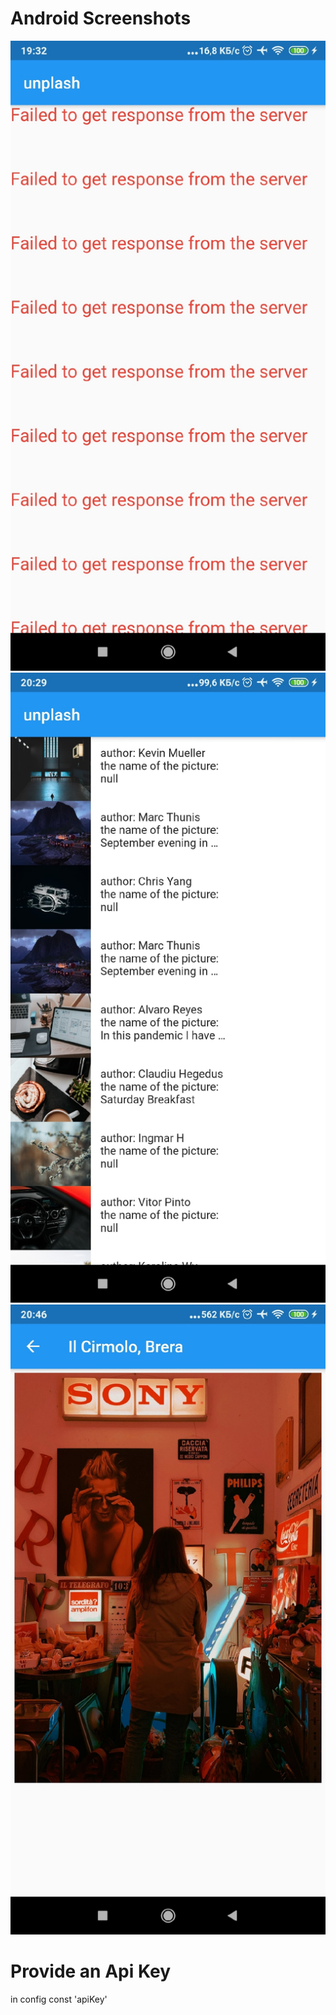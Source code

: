 # Android Screenshots
![Image alt](https://github.com/dashkin-dima/unsplash-flutter/blob/master/screenshot/errorPage.jpg)
![Image alt](https://github.com/dashkin-dima/unsplash-flutter/blob/master/screenshot/firstPage.jpg)
![Image alt](https://github.com/dashkin-dima/unsplash-flutter/blob/master/screenshot/secondPage.jpg)

# Provide an Api Key
in config const 'apiKey' 
